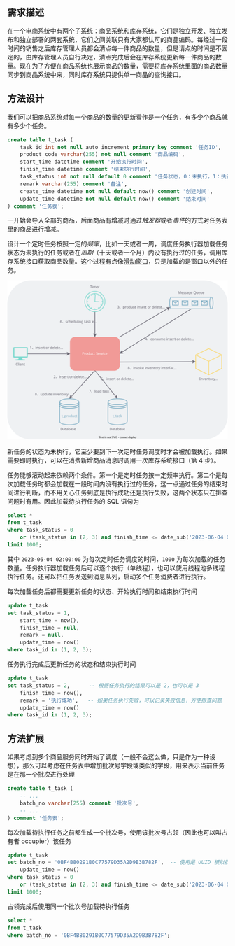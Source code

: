 ## 需求描述

在一个电商系统中有两个子系统：商品系统和库存系统，它们是独立开发、独立发布和独立部署的两套系统，它们之间关联只有大家都认可的商品编码。每经过一段时间的销售之后库存管理人员都会清点每一件商品的数量，但是请点的时间是不固定的，由库存管理人员自行决定，清点完成后会在库存系统更新每一件商品的数量。现在为了方便在商品系统也展示商品的数量，需要将库存系统里面的商品数量同步到商品系统中来，同时库存系统只提供单一商品的查询接口。

## 方法设计

我们可以把商品系统对每一个商品的数量的更新看作是一个任务，有多少个商品就有多少个任务。

```sql
create table t_task (
    task_id int not null auto_increment primary key comment '任务ID',
    product_code varchar(255) not null comment '商品编码',
    start_time datetime comment '开始执行时间',
    finish_time datetime comment '结束执行时间',
    task_status int not null default 0 comment '任务状态，0：未执行，1：执行中，2：执行成功，3：执行失败',
    remark varchar(255) comment '备注',
    create_time datetime not null default now() comment '创建时间',
    update_time datetime not null default now() comment '结束时间'
) comment '任务表';
```

一开始会导入全部的商品，后面商品有增减时通过*触发器*或者*事件*的方式对任务表里的商品进行增减。

设计一个定时任务按照一定的*频率*，比如一天或者一周，调度任务执行器加载任务状态为未执行的任务或者在*周期*（十天或者一个月）内没有执行过的任务，调用库存系统接口获取商品数量。这个过程有点像[滑动窗口](https://www.cnblogs.com/huansky/p/13488234.html)，只是加载的是窗口以外的任务。

![](design.drawio.svg)

新任务的状态为未执行，它至少要到下一次定时任务调度时才会被加载执行。如果需要即时执行，可以在消费新增商品消息时调用一次库存系统接口（第 4 步）。

任务能够滚动起来依赖两个条件。第一个是定时任务按一定频率执行。第二个是每次加载任务时都会加载在一段时间内没有执行过的任务，这一点通过任务的结束时间进行判断，而不用关心任务到底是执行成功还是执行失败，这两个状态只在排查问题时有用。因此加载待执行任务的 SQL 语句为

```sql
select *
from t_task
where task_status = 0
    or (task_status in (2, 3) and finish_time <= date_sub('2023-06-04 02:00:00', interval 10 day))
limit 1000;
```

其中 `2023-06-04 02:00:00` 为每次定时任务调度的时间，`1000` 为每次加载的任务数量。任务执行器加载任务后可以逐个执行（单线程），也可以使用线程池多线程执行任务。还可以把任务发送到消息队列，启动多个任务消费者进行执行。

每次加载任务后都需要更新任务的状态、开始执行时间和结束执行时间

```sql
update t_task
set task_status = 1,
    start_time = now(),
    finish_time = null,
    remark = null,
    update_time = now()
where task_id in (1, 2, 3);
```

任务执行完成后更新任务的状态和结束执行时间

```sql
update t_task
set task_status = 2,      -- 根据任务执行的结果可以是 2，也可以是 3
    finish_time = now(),
    remark = '执行成功',   -- 如果任务执行失败，可以记录失败信息，方便排查问题
    update_time = now()
where task_id in (1, 2, 3);
```

## 方法扩展

如果考虑到多个商品服务同时开始了调度（一般不会这么做，只是作为一种设想），那么可以考虑在任务表中增加批次号字段或类似的字段，用来表示当前任务是在那一个批次进行处理

```sql
create table t_task (
    -- ...
    batch_no varchar(255) comment '批次号',
    -- ...
) comment '任务表';
```

每次加载待执行任务之前都生成一个批次号，使用该批次号占领（因此也可以叫占有者 occupier）该任务

```sql
update t_task
set batch_no = '0BF4B80291B0C77579D35A2D9B3B782F',  -- 使用是 UUID 模拟批次号
    update_time = now()
where task_status = 0
    or (task_status in (2, 3) and finish_time <= date_sub('2023-06-04 02:00:00', interval 10 day))
limit 1000;
```

占领完成后使用同一个批次号加载待执行任务

```sql
select *
from t_task
where batch_no = '0BF4B80291B0C77579D35A2D9B3B782F';
```
